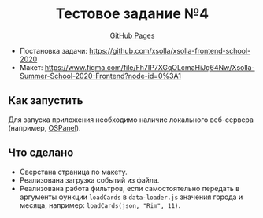 <div align="center"><h1>Тестовое задание №4</h1></div>
<div align="center"><a href="https://al-remennikov.github.io/Xsolla-SS-test-4/">GitHub Pages</a></div>
  
* Постановка задачи: https://github.com/xsolla/xsolla-frontend-school-2020
* Макет: https://www.figma.com/file/Fh7IP7XGqOLcmaHiJq64Nw/Xsolla-Summer-School-2020-Frontend?node-id=0%3A1

## Как запустить

Для запуска приложения необходимо наличие локального веб-сервера (например, [OSPanel](https://ospanel.io/)).

## Что сделано

- Сверстана страница по макету.
- Реализована загрузка событий из файла.
- Реализована работа фильтров, если самостоятельно передать в аргументы функции `loadCards` в `data-loader.js` значения города и месяца, например: `loadCards(json, "Rim", 11)`.
